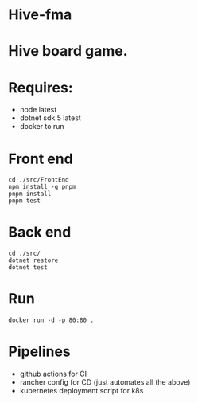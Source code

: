 # Hive-fma

# Hive board game.

# Requires:
- node latest
- dotnet sdk 5 latest
- docker to run

# Front end
```
cd ./src/FrontEnd
npm install -g pnpm
pnpm install
pnpm test
```


# Back end
```
cd ./src/
dotnet restore
dotnet test
```

# Run
```
docker run -d -p 80:80 .
```

# Pipelines
* github actions for CI
* rancher config for CD (just automates all the above)
* kubernetes deployment script for k8s
